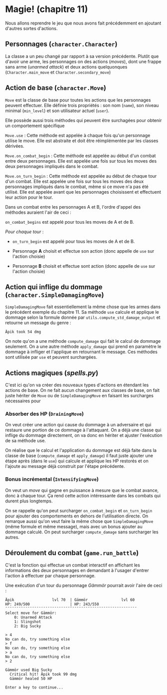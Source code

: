 # Magie! (chapitre 11)

Nous allons reprendre  le jeu que nous avons fait précédemment en ajoutant d'autres sortes d'actions.

## Personnages (`character.Character`)

La classe a un peu changé par rapport à sa version précédente. Plutôt que d'avoir une arme, les personnages on des actions (*moves*), dont une frappe sans arme (*unarmed attack*) et deux actions quelquonques (`Character.main_move` et `Character.secondary_move`)

## Action de base (`character.Move`)

`Move` est la classe de base pour toutes les actions que les personnages peuvent effectuer. Elle définie trois propriétés : son nom (`name`), son niveau minimal (`min_level`) et son utilisateur actuel (`user`).

Elle possède aussi trois méthodes qui peuvent être surchagées pour obtenir un comportement spécifique

`Move.use` : Cette méthode est appelée à chaque fois qu'un personnage utilise le move. Elle est abstraite et doit être réimplémentée par les classes dérivées.

`Move.on_combat_begin` : Cette méthode est appelée au début d'un combat entre deux personnages. Elle est appelée une fois sur tous les moves des deux personnages impliqués dans le combat.

`Move.on_turn_begin` : Cette méthode est appelée au début de chaque tour d'un combat. Elle est appelée une fois sur tous les moves des deux personnages impliqués dans le combat, même si ce move n'a pas été utilisé. Elle est appelée avant que les personnages choisissent et effectuent leur action pour le tour.

Dans un combat entre les personnages A et B, l'ordre d'appel des méthodes auraient l'air de ceci :

`on_combat_begins` est appelé pour tous les moves de A et de B.

*Pour chaque tour* :

- `on_turn_begin` est appelé pour tous les moves de A et de B.

- Personnage **A** choisit et effectue son action (donc appelle de `use` sur l'action choisie)

- Personnage **B** choisit et effectue sont action (donc appelle de `use` sur l'action choisie)

## Action qui inflige du dommage (`character.SimpleDamagingMove`)

`SimpleDamagingMove` fait essentiellement la même chose que les armes dans le précédent exemple du chapitre 11. Sa méthode `use` calcule et applique le dommage selon la formule donnée par `utils.compute_std_damage_output` et retourne un message du genre :

```
Äpik took 54 dmg
```

On note qu'on a une méthode `compute_damage` qui fait le calcul de dommage seulement. On a une autre méthode `apply_damage` qui prend en paramètre le dommage à infliger et l'applique en retournant le message. Ces méthodes sont utilisée par `use` et peuvent surchargées.


## Actions magiques (*spells.py*)

C'est ici qu'on va créer des nouveaux types d'actions en étendant les actions de base. On ne fait aucun changement aux classes de base, on fait juste hériter de `Move` ou de `SimpleDamagingMove` en faisant les surcharges nécessaires pour 

### Absorber des HP (`DrainingMove`)

On veut créer une action qui cause du dommage à un adversaire et qui restaure une portion de ce dommage à l'attaquant. On a déjà une classe qui inflige du dommage directement, on va donc en hériter et ajuster l'exécution de sa méthode use.

On réalise que le calcul et l'application du dommage est déjà faite dans la classe de base (`compute_damage` et `apply_damage`) il faut juste ajouter une étape après (dans le `use`) qui calcule et applique les HP restorés et on l'ajoute au message déjà construit par l'étape précédente.

### Bonus incrémental (`IntensifyingMove`)

On veut un *move* qui gagne en puissance à mesure que le combat avance, donc à chaque tour. Ça rend cette action intéressante dans les combats qui durent plus longtemps.

On se rappelle qu'on peut surcharger `on_combat_begin` et `on_turn_begin` pour ajouter des comportements en dehors de l'utilisation directe. On remarque aussi qu'on veut faire la même chose que `SimpleDamagingMove` (même formule et même message), mais avec un bonus ajouter au dommage calculé. On peut surcharger `compute_damage` sans surcharger les autres.

## Déroulement du combat (`game.run_battle`)

C'est la fonction qui effectue un combat interactif en affichant les informations des deux personnages en demandant à l'usager d'entrer l'action à effectuer par chaque personnage.

Une exécution d'un tour du personnage *Gämmör* pourrait avoir l'aire de ceci :

```
Äpik                 lvl 70  | Gämmör               lvl 60
HP: 249/500                  | HP: 243/550
¯¯¯¯¯¯¯¯¯¯¯¯¯¯¯¯¯¯¯¯¯¯¯¯¯¯¯¯¯¯¯¯¯¯¯¯¯¯¯¯¯¯¯¯¯¯¯¯¯¯¯¯¯¯¯¯¯¯¯
Select move for Gämmör:
    0: Unarmed Attack
    1: Slingshot
    2: Big Sucky

> 4
No can do, try something else
> f
No can do, try something else
> a
No can do, try something else
> 2

Gämmör used Big Sucky
  Critical hit! Äpik took 99 dmg
  Gämmör healed 50 HP

Enter a key to continue...
```



